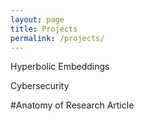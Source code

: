 ```yaml
---
layout: page
title: Projects
permalink: /projects/
---
```


Hyperbolic Embeddings

Cybersecurity 

#Anatomy of Research Article





